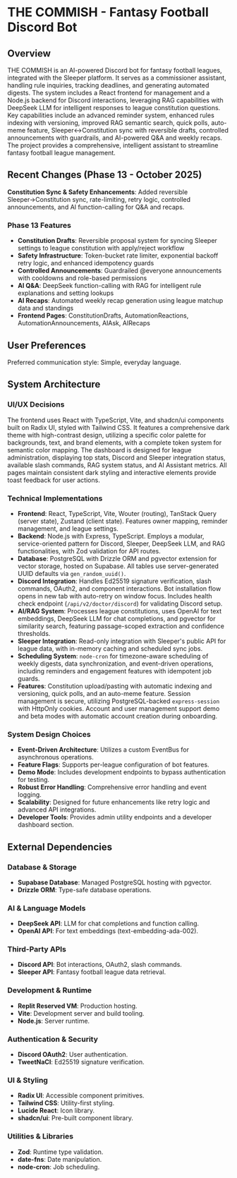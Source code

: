 # THE COMMISH - Fantasy Football Discord Bot

## Overview
THE COMMISH is an AI-powered Discord bot for fantasy football leagues, integrated with the Sleeper platform. It serves as a commissioner assistant, handling rule inquiries, tracking deadlines, and generating automated digests. The system includes a React frontend for management and a Node.js backend for Discord interactions, leveraging RAG capabilities with DeepSeek LLM for intelligent responses to league constitution questions. Key capabilities include an advanced reminder system, enhanced rules indexing with versioning, improved RAG semantic search, quick polls, auto-meme feature, Sleeper↔Constitution sync with reversible drafts, controlled announcements with guardrails, and AI-powered Q&A and weekly recaps. The project provides a comprehensive, intelligent assistant to streamline fantasy football league management.

## Recent Changes (Phase 13 - October 2025)
**Constitution Sync & Safety Enhancements**: Added reversible Sleeper→Constitution sync, rate-limiting, retry logic, controlled announcements, and AI function-calling for Q&A and recaps.

### Phase 13 Features
- **Constitution Drafts**: Reversible proposal system for syncing Sleeper settings to league constitution with apply/reject workflow
- **Safety Infrastructure**: Token-bucket rate limiter, exponential backoff retry logic, and enhanced idempotency guards
- **Controlled Announcements**: Guardrailed @everyone announcements with cooldowns and role-based permissions
- **AI Q&A**: DeepSeek function-calling with RAG for intelligent rule explanations and setting lookups
- **AI Recaps**: Automated weekly recap generation using league matchup data and standings
- **Frontend Pages**: ConstitutionDrafts, AutomationReactions, AutomationAnnouncements, AIAsk, AIRecaps

## User Preferences
Preferred communication style: Simple, everyday language.

## System Architecture

### UI/UX Decisions
The frontend uses React with TypeScript, Vite, and shadcn/ui components built on Radix UI, styled with Tailwind CSS. It features a comprehensive dark theme with high-contrast design, utilizing a specific color palette for backgrounds, text, and brand elements, with a complete token system for semantic color mapping. The dashboard is designed for league administration, displaying top stats, Discord and Sleeper integration status, available slash commands, RAG system status, and AI Assistant metrics. All pages maintain consistent dark styling and interactive elements provide toast feedback for user actions.

### Technical Implementations
- **Frontend**: React, TypeScript, Vite, Wouter (routing), TanStack Query (server state), Zustand (client state). Features owner mapping, reminder management, and league settings.
- **Backend**: Node.js with Express, TypeScript. Employs a modular, service-oriented pattern for Discord, Sleeper, DeepSeek LLM, and RAG functionalities, with Zod validation for API routes.
- **Database**: PostgreSQL with Drizzle ORM and pgvector extension for vector storage, hosted on Supabase. All tables use server-generated UUID defaults via `gen_random_uuid()`.
- **Discord Integration**: Handles Ed25519 signature verification, slash commands, OAuth2, and component interactions. Bot installation flow opens in new tab with auto-retry on window focus. Includes health check endpoint (`/api/v2/doctor/discord`) for validating Discord setup.
- **AI/RAG System**: Processes league constitutions, uses OpenAI for text embeddings, DeepSeek LLM for chat completions, and pgvector for similarity search, featuring passage-scoped extraction and confidence thresholds.
- **Sleeper Integration**: Read-only integration with Sleeper's public API for league data, with in-memory caching and scheduled sync jobs.
- **Scheduling System**: `node-cron` for timezone-aware scheduling of weekly digests, data synchronization, and event-driven operations, including reminders and engagement features with idempotent job guards.
- **Features**: Constitution upload/pasting with automatic indexing and versioning, quick polls, and an auto-meme feature. Session management is secure, utilizing PostgreSQL-backed `express-session` with HttpOnly cookies. Account and user management support demo and beta modes with automatic account creation during onboarding.

### System Design Choices
- **Event-Driven Architecture**: Utilizes a custom EventBus for asynchronous operations.
- **Feature Flags**: Supports per-league configuration of bot features.
- **Demo Mode**: Includes development endpoints to bypass authentication for testing.
- **Robust Error Handling**: Comprehensive error handling and event logging.
- **Scalability**: Designed for future enhancements like retry logic and advanced API integrations.
- **Developer Tools**: Provides admin utility endpoints and a developer dashboard section.

## External Dependencies

### Database & Storage
- **Supabase Database**: Managed PostgreSQL hosting with pgvector.
- **Drizzle ORM**: Type-safe database operations.

### AI & Language Models
- **DeepSeek API**: LLM for chat completions and function calling.
- **OpenAI API**: For text embeddings (text-embedding-ada-002).

### Third-Party APIs
- **Discord API**: Bot interactions, OAuth2, slash commands.
- **Sleeper API**: Fantasy football league data retrieval.

### Development & Runtime
- **Replit Reserved VM**: Production hosting.
- **Vite**: Development server and build tooling.
- **Node.js**: Server runtime.

### Authentication & Security
- **Discord OAuth2**: User authentication.
- **TweetNaCl**: Ed25519 signature verification.

### UI & Styling
- **Radix UI**: Accessible component primitives.
- **Tailwind CSS**: Utility-first styling.
- **Lucide React**: Icon library.
- **shadcn/ui**: Pre-built component library.

### Utilities & Libraries
- **Zod**: Runtime type validation.
- **date-fns**: Date manipulation.
- **node-cron**: Job scheduling.